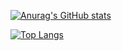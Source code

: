 [![Anurag's GitHub stats](https://github-readme-stats.vercel.app/api?username=Hhro)](https://github.com/anuraghazra/github-readme-stats)

[![Top Langs](https://github-readme-stats.vercel.app/api/top-langs/?username=Hhro)](https://github.com/anuraghazra/github-readme-stats)

